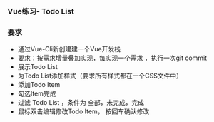 ### Vue练习- Todo List
### 要求
- 通过Vue-Cli新创建建一个Vue开发栈
- 要求：按需求增量叠加实现，每实现一个需求 ，执行一次git commit
- 展示Todo List
- 为Todo List添加样式（要求所有样式都在一个CSS文件中）
- 添加Todo Item
- 勾选Item完成
- 过滤 Todo List ，条件为 全部，未完成，完成
- 鼠标双击编辑修改Todo Item， 按回车确认修改
